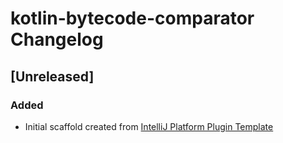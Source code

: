 <!-- Keep a Changelog guide -> https://keepachangelog.com -->

# kotlin-bytecode-comparator Changelog

## [Unreleased]
### Added
- Initial scaffold created from [IntelliJ Platform Plugin Template](https://github.com/JetBrains/intellij-platform-plugin-template)
